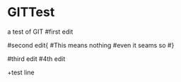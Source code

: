 GITTest
=======

a test of GIT
#first edit

#second edit{
#This means nothing
#even it seams so
#}

#third edit
#4th edit

+test line